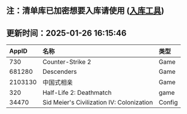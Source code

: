 ## 注：清单库已加密想要入库请使用 ([入库工具](https://github.com/BlankTMing/ManifestAutoUpdate/releases))

## 更新时间：2025-01-26 16:15:46
| AppID | 名称 | 类型  |
| :-------------------- | :----------------------------- | :----------- |
| 730 | Counter-Strike 2| Game |
| 681280 | Descenders| Game |
| 2103130 | 中国式相亲| Game |
| 320 | Half-Life 2: Deathmatch| game |
| 34470 | Sid Meier's Civilization IV: Colonization| Config |
